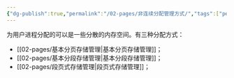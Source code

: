 ```yaml
---
{"dg-publish":true,"permalink":"/02-pages/非连续分配管理方式/","tags":["personal/blog","os"]}
---
```


为用户进程分配的可以是一些分散的内存空间。有三种分配方式：
 - [[02-pages/基本分页存储管理\|基本分页存储管理]]；
 - [[02-pages/基本分段存储管理\|基本分段存储管理]]；
 - [[02-pages/段页式存储管理\|段页式存储管理]]；